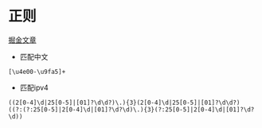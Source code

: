 # 正则

[掘金文章](https://juejin.cn/post/7119242343798013959)

- 匹配中文

```
[\u4e00-\u9fa5]+
```

- 匹配ipv4

```
((2[0-4]\d|25[0-5]|[01]?\d\d?)\.){3}(2[0-4]\d|25[0-5]|[01]?\d\d?)
((?:(?:25[0-5]|2[0-4]\d|[01]?\d?\d)\.){3}(?:25[0-5]|2[0-4]\d|[01]?\d?\d))
```
